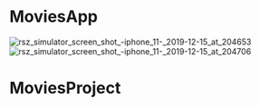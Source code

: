 # MoviesApp

![rsz_simulator_screen_shot_-_iphone_11_-_2019-12-15_at_204653](https://user-images.githubusercontent.com/47924250/70866553-4018e300-1f7c-11ea-879d-18ff4ef31209.png)     ![rsz_simulator_screen_shot_-_iphone_11_-_2019-12-15_at_204706](https://user-images.githubusercontent.com/47924250/70866554-41e2a680-1f7c-11ea-850a-fc32b96ed9bf.png)
# MoviesProject

